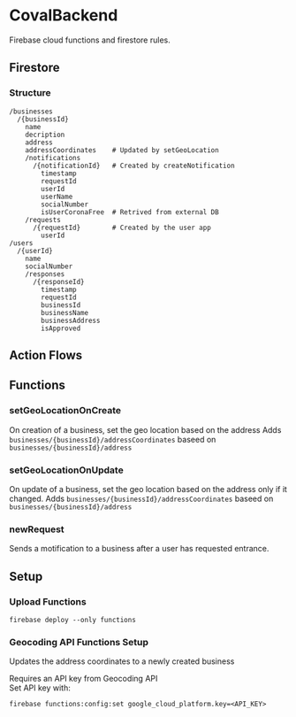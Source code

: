 # CovalBackend
Firebase cloud functions and firestore rules.

## Firestore
### Structure
```
/businesses
  /{businessId}
    name
    decription
    address
    addressCoordinates    # Updated by setGeoLocation
    /notifications
      /{notificationId}   # Created by createNotification
        timestamp
        requestId
        userId
        userName
        socialNumber
        isUserCoronaFree  # Retrived from external DB
    /requests
      /{requestId}        # Created by the user app
        userId
/users
  /{userId}
    name
    socialNumber
    /responses
      /{responseId}
        timestamp
        requestId
        businessId
        businessName
        businessAddress
        isApproved
```

## Action Flows
### 

## Functions
### setGeoLocationOnCreate
On creation of a business, set the geo location based on the address
Adds `businesses/{businessId}/addressCoordinates` baseed on `businesses/{businessId}/address`

### setGeoLocationOnUpdate
On update of a business, set the geo location based on the address only if it changed.
Adds `businesses/{businessId}/addressCoordinates` baseed on `businesses/{businessId}/address`

### newRequest
Sends a motification to a business after a user has requested entrance.

## Setup
### Upload Functions
```
firebase deploy --only functions
```

### Geocoding API Functions Setup
Updates the address coordinates to a newly created business

Requires an API key from Geocoding API  
Set API key with:  
```
firebase functions:config:set google_cloud_platform.key=<API_KEY>
```
